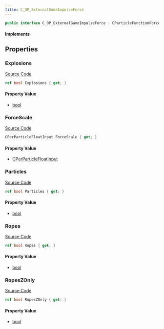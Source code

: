 ```yaml
---
title: C_OP_ExternalGameImpulseForce
---
```


```csharp
public interface C_OP_ExternalGameImpulseForce : CParticleFunctionForce, CParticleFunction, ISchemaClass<CParticleFunction>, ISchemaClass<CParticleFunctionForce>, ISchemaClass<C_OP_ExternalGameImpulseForce>, ISchemaField, ISchemaClass, INativeHandle
```

#### Implements

## Properties

### Explosions

[Source Code](https://github.com/swiftly-solution/swiftlys2/blob/main/managed/src/SwiftlyS2.Generated/Schemas/Interfaces/C_OP_ExternalGameImpulseForce.cs#L23)

```csharp
ref bool Explosions { get; }
```

#### Property Value

- [bool](https://learn.microsoft.com/dotnet/api/system.boolean)

### ForceScale

[Source Code](https://github.com/swiftly-solution/swiftlys2/blob/main/managed/src/SwiftlyS2.Generated/Schemas/Interfaces/C_OP_ExternalGameImpulseForce.cs#L17)

```csharp
CPerParticleFloatInput ForceScale { get; }
```

#### Property Value

- [CPerParticleFloatInput](/docs/api/shared/schemadefinitions/cperparticlefloatinput)

### Particles

[Source Code](https://github.com/swiftly-solution/swiftlys2/blob/main/managed/src/SwiftlyS2.Generated/Schemas/Interfaces/C_OP_ExternalGameImpulseForce.cs#L25)

```csharp
ref bool Particles { get; }
```

#### Property Value

- [bool](https://learn.microsoft.com/dotnet/api/system.boolean)

### Ropes

[Source Code](https://github.com/swiftly-solution/swiftlys2/blob/main/managed/src/SwiftlyS2.Generated/Schemas/Interfaces/C_OP_ExternalGameImpulseForce.cs#L19)

```csharp
ref bool Ropes { get; }
```

#### Property Value

- [bool](https://learn.microsoft.com/dotnet/api/system.boolean)

### RopesZOnly

[Source Code](https://github.com/swiftly-solution/swiftlys2/blob/main/managed/src/SwiftlyS2.Generated/Schemas/Interfaces/C_OP_ExternalGameImpulseForce.cs#L21)

```csharp
ref bool RopesZOnly { get; }
```

#### Property Value

- [bool](https://learn.microsoft.com/dotnet/api/system.boolean)

